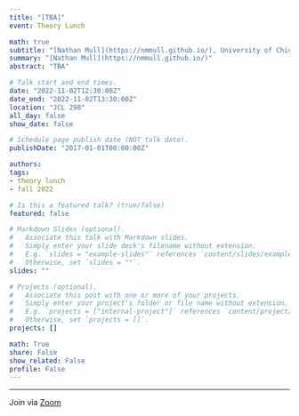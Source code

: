 ```yaml
---
title: "[TBA]"
event: Theory Lunch

math: true
subtitle: "[Nathan Mull](https://nmmull.github.io/), University of Chicago"
summary: "[Nathan Mull](https://nmmull.github.io/)"
abstract: "TBA"

# Talk start and end times.
date: "2022-11-02T12:30:00Z"
date_end: "2022-11-02T13:30:00Z"
location: "JCL 298"
all_day: false
show_date: false

# Schedule page publish date (NOT talk date).
publishDate: "2017-01-01T00:00:00Z"

authors:
tags:
- theory lunch
- fall 2022

# Is this a featured talk? (true/false)
featured: false

# Markdown Slides (optional).
#   Associate this talk with Markdown slides.
#   Simply enter your slide deck's filename without extension.
#   E.g. `slides = "example-slides"` references `content/slides/example-slides.md`.
#   Otherwise, set `slides = ""`.
slides: ""

# Projects (optional).
#   Associate this post with one or more of your projects.
#   Simply enter your project's folder or file name without extension.
#   E.g. `projects = ["internal-project"]` references `content/project/deep-learning/index.md`.
#   Otherwise, set `projects = []`.
projects: []

math: True
share: False
show_related: False
profile: False
---
```


---

Join via [Zoom](https://uchicago.zoom.us/j/93737897802?pwd=a3daMzd1OTNEKzBCbzZYZmNXR2h1QT09)
